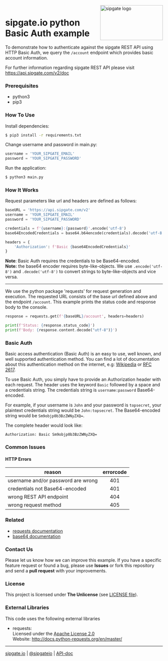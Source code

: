 <img src="https://www.sipgatedesign.com/wp-content/uploads/wort-bildmarke_positiv_2x.jpg" alt="sipgate logo" title="sipgate" align="right" height="112" width="200"/>

# sipgate.io python Basic Auth example

To demonstrate how to authenticate against the sipgate REST API using HTTP Basic Auth, we query the `/account` endpoint which provides basic account information.

For further information regarding sipgate REST API please visit https://api.sipgate.com/v2/doc


### Prerequisites
+ python3
+ pip3

### How To Use

Install dependencies:
```bash
$ pip3 install -r requirements.txt
```

Change username and password in main.py:
```python
username = 'YOUR_SIPGATE_EMAIL'
password = 'YOUR_SIPGATE_PASSWORD'
```

Run the application:
```bash
$ python3 main.py
```


### How It Works
Request parameters like url and headers are defined as follows:  
```python
baseURL = 'https://api.sipgate.com/v2'
username = 'YOUR_SIPGATE_EMAIL'
password = 'YOUR_SIPGATE_PASSWORD'

credentials = f'{username}:{password}'.encode('utf-8')
base64EncodedCredentials = base64.b64encode(credentials).decode('utf-8')

headers = {
    'Authorization': f'Basic {base64EncodedCredentials}'
}
```
**Note**: Basic Auth requires the credentials to be Base64-encoded.  
**Note:** the base64 encoder requires byte-like-objects. We use `.encode('utf-8')` and `.decode('utf-8')` to convert strings to byte-like-objects and vice versa.

---

We use the python package 'requests' for request generation and execution.
The requested URL consists of the base url defined above and the endpoint `/account`.
This example prints the status code and response body to the console.
```python
response = requests.get(f'{baseURL}/account', headers=headers)

print(f'Status: {response.status_code}')
print(f'Body: {response.content.decode("utf-8")}')
```

### Basic Auth
Basic access authentication (Basic Auth) is an easy to use, well known, and well supported authentication method. 
You can find a lot of documentation about this authentication method on the internet, e.g: [Wikipedia](https://en.wikipedia.org/wiki/Basic_access_authentication) or [RFC 2617](https://www.ietf.org/rfc/rfc2617.txt).

To use Basic Auth, you simply have to provide an Authorization header with each request. 
The header uses the keyword `Basic` followed by a space and a credentials string. 
The credentials string is `username:password` Base64-encoded.

For example, if your username is `John` and your password is `topsecret`, 
your plaintext credentials string would be `John:topsecret`. 
The Base64-encoded string would be `Sm9objp0b3BzZWNyZXQ=`.

The complete header would look like:

`Authorization: Basic Sm9objp0b3BzZWNyZXQ=`



### Common Issues

#### HTTP Errors
| reason | errorcode |
| ------------- |:-------------:|
| username and/or password are wrong | 401 |
| credentials not Base64-encoded | 401 |
| wrong REST API endpoint | 404 |
| wrong request method | 405 |


### Related

+ [requests documentation](http://docs.python-requests.org/en/master/)
+ [base64 documentation](https://docs.python.org/3/library/base64.html)

### Contact Us
Please let us know how we can improve this example. 
If you have a specific feature request or found a bug, please use **Issues** or fork this repository and send a **pull request** with your improvements.


### License
This project is licensed under **The Unlicense** (see [LICENSE file](./LICENSE)).


### External Libraries
This code uses the following external libraries

+ requests:  
    Licensed under the [Apache License 2.0](https://www.apache.org/licenses/LICENSE-2.0)  
    Website: http://docs.python-requests.org/en/master/


----
[sipgate.io](https://www.sipgate.io) | [@sipgateio](https://twitter.com/sipgateio) | [API-doc](https://api.sipgate.com/v2/doc)
